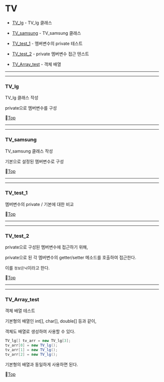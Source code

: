 # TV

* [TV_lg](#tv_lg) - TV_lg 클래스


* [TV_samsung](#tv_samsung) - TV_samsung 클래스


* [TV_test_1](#tv_test_1) - 멤버변수의 private 테스트


* [TV_test_2](#tv_test_2) - private 멤버변수 접근 텐스트


* [TV_Array_test](#tv_array_test) - 객체 배열

---
---

### TV_lg

TV_lg 클래스 작성

private으로 멤버변수를 구성

:camel:[Top](#tv)

---
---

### TV_samsung

TV_samsung 클래스 작성

기본으로 설정된 멤버변수로 구성

:camel:[Top](#tv)

---
---

### TV_test_1

멤버변수의 private / 기본에 대한 비교

:camel:[Top](#tv)

---
---

### TV_test_2

private으로 구성된 멤버변수에 접근하기 위해,

private으로 된 각 멤버변수의 getter/setter 메소드를 호출하여 접근한다.

이를 ``정보은닉``이라고 한다.

:camel:[Top](#tv)

---
---

### TV_Array_test

객체 배열 테스트

기본형의 배열인 int[], char[], double[] 등과 같이,

객체도 배열로 생성하여 사용할 수 있다.

```java
TV_lg[] tv_arr = new TV_lg[3];
tv_arr[0] = new TV_lg();
tv_arr[1] = new TV_lg();
tv_arr[2] = new TV_lg();
```

기본형의 배열과 동일하게 사용하면 된다.

:camel:[Top](#tv)